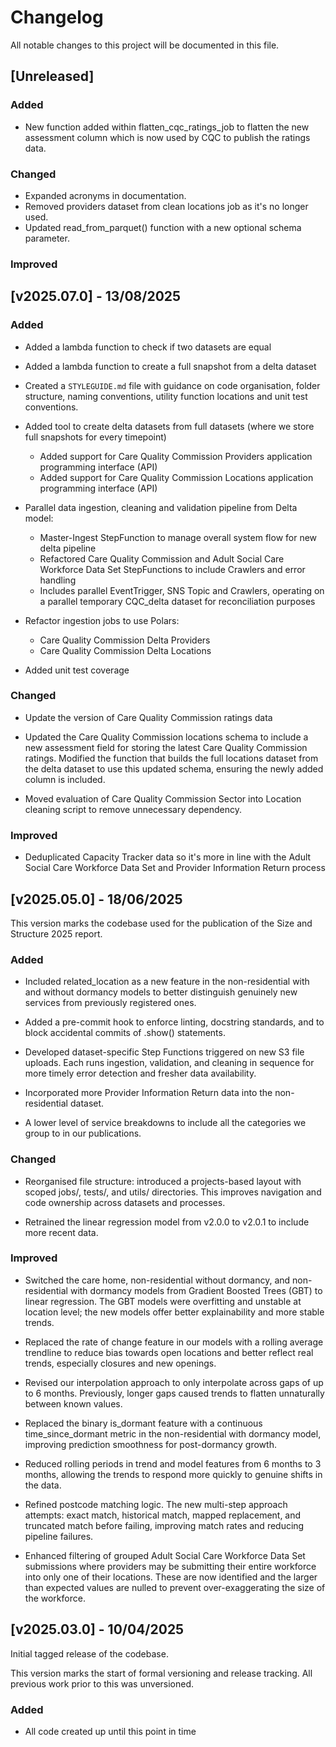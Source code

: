 # Changelog

All notable changes to this project will be documented in this file.


## [Unreleased]

### Added
- New function added within flatten_cqc_ratings_job to flatten the new assessment column which is now used by CQC to publish the ratings data. 

### Changed
- Expanded acronyms in documentation.
- Removed providers dataset from clean locations job as it's no longer used.
- Updated read_from_parquet() function with a new optional schema parameter.

### Improved


## [v2025.07.0] - 13/08/2025

### Added
- Added a lambda function to check if two datasets are equal

- Added a lambda function to create a full snapshot from a delta dataset

- Created a `STYLEGUIDE.md` file with guidance on code organisation, folder structure, naming conventions, utility function locations and unit test conventions.

- Added tool to create delta datasets from full datasets (where we store full snapshots for every timepoint)
  - Added support for Care Quality Commission Providers application programming interface (API)
  - Added support for Care Quality Commission Locations application programming interface (API)

- Parallel data ingestion, cleaning and validation pipeline from Delta model:
  - Master-Ingest StepFunction to manage overall system flow for new delta pipeline
  - Refactored Care Quality Commission and Adult Social Care Workforce Data Set StepFunctions to include Crawlers and error handling
  - Includes parallel EventTrigger, SNS Topic and Crawlers, operating on a parallel temporary CQC_delta dataset for reconciliation purposes

- Refactor ingestion jobs to use Polars:
  -  Care Quality Commission Delta Providers
  -  Care Quality Commission Delta Locations

- Added unit test coverage

### Changed
- Update the version of Care Quality Commission ratings data

- Updated the Care Quality Commission locations schema to include a new assessment field for storing the latest Care Quality Commission ratings. Modified the function that builds the full locations dataset from the delta dataset to use this updated schema, ensuring the newly added column is included.

- Moved evaluation of Care Quality Commission Sector into Location cleaning script to remove unnecessary dependency.

### Improved
- Deduplicated Capacity Tracker data so it's more in line with the Adult Social Care Workforce Data Set and Provider Information Return process

## [v2025.05.0] - 18/06/2025
This version marks the codebase used for the publication of the Size and Structure 2025 report.

### Added
- Included related_location as a new feature in the non-residential with and without dormancy models to better distinguish genuinely new services from previously registered ones.

- Added a pre-commit hook to enforce linting, docstring standards, and to block accidental commits of .show() statements.

- Developed dataset-specific Step Functions triggered on new S3 file uploads. Each runs ingestion, validation, and cleaning in sequence for more timely error detection and fresher data availability.

- Incorporated more Provider Information Return data into the non-residential dataset.

- A lower level of service breakdowns to include all the categories we group to in our publications.

### Changed
- Reorganised file structure: introduced a projects-based layout with scoped jobs/, tests/, and utils/ directories. This improves navigation and code ownership across datasets and processes.

- Retrained the linear regression model from v2.0.0 to v2.0.1 to include more recent data.

### Improved
- Switched the care home, non-residential without dormancy, and non-residential with dormancy models from Gradient Boosted Trees (GBT) to linear regression. The GBT models were overfitting and unstable at location level; the new models offer better explainability and more stable trends.

- Replaced the rate of change feature in our models with a rolling average trendline to reduce bias towards open locations and better reflect real trends, especially closures and new openings.

- Revised our interpolation approach to only interpolate across gaps of up to 6 months. Previously, longer gaps caused trends to flatten unnaturally between known values.

- Replaced the binary is_dormant feature with a continuous time_since_dormant metric in the non-residential with dormancy model, improving prediction smoothness for post-dormancy growth.

- Reduced rolling periods in trend and model features from 6 months to 3 months, allowing the trends to respond more quickly to genuine shifts in the data.

- Refined postcode matching logic. The new multi-step approach attempts: exact match, historical match, mapped replacement, and truncated match before failing, improving match rates and reducing pipeline failures.

- Enhanced filtering of grouped Adult Social Care Workforce Data Set submissions where providers may be submitting their entire workforce into only one of their locations. These are now identified and the larger than expected values are nulled to prevent over-exaggerating the size of the workforce.


## [v2025.03.0] - 10/04/2025
Initial tagged release of the codebase.

This version marks the start of formal versioning and release tracking.
All previous work prior to this was unversioned.

### Added
- All code created up until this point in time
